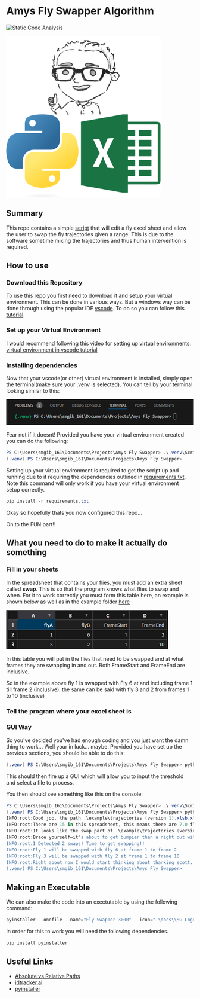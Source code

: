 # Amys Fly Swapper Algorithm

[![Static Code Analysis](https://github.com/ScottGibb/Amys-Fly-Swapper/actions/workflows/Static-Analysis.yml/badge.svg)](https://github.com/ScottGibb/Amys-Fly-Swapper/actions/workflows/Static-Analysis.yml)

![Languages and Tools](./docs/Languages%20and%20Tools.png)

## Summary

This repo contains a simple [script](./fly_swapper.py) that will edit a fly excel sheet and allow the user to swap the fly trajectories given a range. This is due to the software sometime mixing the trajectories and thus human intervention is required.

## How to use

### Download this Repository

 To use this repo you first need to download it and setup your virtual environment. This can be done in various ways. But a windows way can be done through using the popular IDE [vscode](https://code.visualstudio.com/download).
 To do so you can follow this [tutorial](https://www.youtube.com/watch?v=ILJ4dfOL7zs).

### Set up your Virtual Environment

 I would recommend following this video for setting up virtual environments: [virtual environment in vscode tutorial](https://www.youtube.com/watch?v=O0bYaxUINnE)

### Installing dependencies

Now that your vscode(or other) virtual environment is installed, simply open the terminal(make sure your .venv is selected). You can tell by your terminal looking
similar to this:

![Virtual Environment](./docs/virtual%20environment%20example.png)

Fear not if it doesnt! Provided you have your virtual environment created you can do the following:

```powershell
PS C:\Users\smgib_161\Documents\Projects\Amys Fly Swapper> .\.venv\Scripts\activate # This line here will activate your venv
(.venv) PS C:\Users\smgib_161\Documents\Projects\Amys Fly Swapper>
```

Setting up your virtual environment is required to get the script up and running due to it requiring the dependencies outlined in [requirements.txt](./requirements.txt). Note this command will only work if you have your virtual environment setup correctly.

```powershell
pip install -r requirements.txt
```

Okay so hopefully thats you now configured this repo...

On to the FUN part!!

## What you need to do to make it actually do something

### Fill in your sheets

In the spreadsheet that contains your flies, you must add an extra sheet called **swap**. This is so that the program knows what flies to swap and when.
For it to work correctly you must form this table here, an example is shown below as well as in the example folder [here](./example/trajectories%20(version%201).xlsb.xlsx)

![Swap Sheet Example](./docs/swap_sheet_example.png)

In this table you will put in the flies that need to be swapped and at what frames they are swapping in and out. Both FrameStart and FrameEnd are inclusive.

So in the example above fly 1 is swapped with Fly 6 at and including frame 1 till frame 2 (inclusive). the same can be said with fly 3 and 2 from frames 1 to 10 (inclusive)

### Tell the program where your excel sheet is

### GUI Way

So you've decided you've had enough coding and you just want the damn thing to work... Well your in luck... maybe. Provided you have set up the previous sections, you should be able to do this:

```powershell
(.venv) PS C:\Users\smgib_161\Documents\Projects\Amys Fly Swapper> python .\fly_swapper.py
```

This should then fire up a GUI which will allow you to input the threshold and select a file to process.

You then should see something like this on the console:

```powershell
PS C:\Users\smgib_161\Documents\Projects\Amys Fly Swapper> .\.venv\Scripts\activate
(.venv) PS C:\Users\smgib_161\Documents\Projects\Amys Fly Swapper> python .\fly_swapper.py
INFO:root:Good job, the path .\example\trajectories (version 1).xlsb.xlsx exists!!
INFO:root:There are 15 in this spreadsheet, this means there are 7.0 flys in this sheet
INFO:root:It looks like the swap part of .\example\trajectories (version 1).xlsb.xlsx is correctly formatted!
INFO:root:Brace yourself—it's about to get bumpier than a night out with too much tequila
INFO:root:I Detected 2 swaps! Time to get swapping!!
INFO:root:Fly 1 will be swapped with fly 6 at frame 1 to frame 2
INFO:root:Fly 3 will be swapped with fly 2 at frame 1 to frame 10
INFO:root:Right about now I would start thinking about thanking scott....
(.venv) PS C:\Users\smgib_161\Documents\Projects\Amys Fly Swapper>
```

## Making an Executable

We can also make the code into an exectutable by using the following command:

```powershell
pyinstaller --onefile --name="Fly Swapper 3000" --icon=".\docs\\SG Logo.ico" --add-data ".\docs\;docs" fly_swapper.py
```

In order for this to work you will need the following dependencies.

```powershell
pip install pyinstaller
```

## Useful Links

- [Absolute vs Relative Paths](https://www.computerhope.com/issues/ch001708.htm)
- [idtracker.ai](https://idtracker.ai/latest/)
- [pyinstaller](https://pyinstaller.org/en/stable/)
